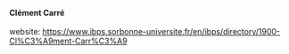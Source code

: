 **Clément Carré**<br> <br> 
website: https://www.ibps.sorbonne-universite.fr/en/ibps/directory/1900-Cl%C3%A9ment-Carr%C3%A9
